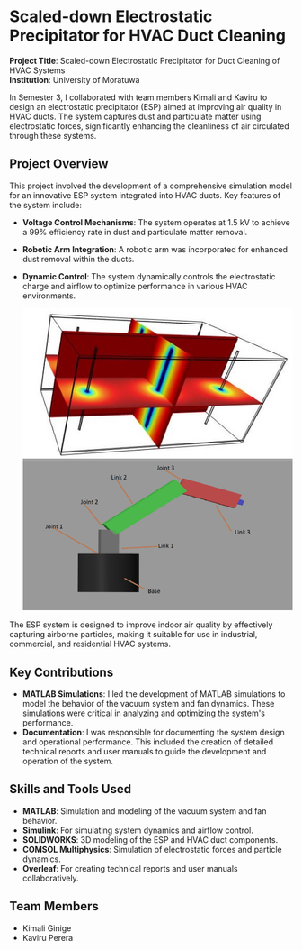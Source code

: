 # Scaled-down Electrostatic Precipitator for HVAC Duct Cleaning

**Project Title**: Scaled-down Electrostatic Precipitator for Duct Cleaning of HVAC Systems  
**Institution**: University of Moratuwa

In Semester 3, I collaborated with team members Kimali and Kaviru to design an electrostatic precipitator (ESP) aimed at improving air quality in HVAC ducts. The system captures dust and particulate matter using electrostatic forces, significantly enhancing the cleanliness of air circulated through these systems.

## Project Overview

This project involved the development of a comprehensive simulation model for an innovative ESP system integrated into HVAC ducts. Key features of the system include:

- **Voltage Control Mechanisms**: The system operates at 1.5 kV to achieve a 99% efficiency rate in dust and particulate matter removal.
- **Robotic Arm Integration**: A robotic arm was incorporated for enhanced dust removal within the ducts.
- **Dynamic Control**: The system dynamically controls the electrostatic charge and airflow to optimize performance in various HVAC environments.

  ![Group Photo](Precipitator_Images/precipitator.jpg)
  ![Group Photo](Precipitator_Images/Picture3.png)

The ESP system is designed to improve indoor air quality by effectively capturing airborne particles, making it suitable for use in industrial, commercial, and residential HVAC systems.

## Key Contributions

- **MATLAB Simulations**: I led the development of MATLAB simulations to model the behavior of the vacuum system and fan dynamics. These simulations were critical in analyzing and optimizing the system's performance.
- **Documentation**: I was responsible for documenting the system design and operational performance. This included the creation of detailed technical reports and user manuals to guide the development and operation of the system.

## Skills and Tools Used

- **MATLAB**: Simulation and modeling of the vacuum system and fan behavior.
- **Simulink**: For simulating system dynamics and airflow control.
- **SOLIDWORKS**: 3D modeling of the ESP and HVAC duct components.
- **COMSOL Multiphysics**: Simulation of electrostatic forces and particle dynamics.
- **Overleaf**: For creating technical reports and user manuals collaboratively.

## Team Members
- Kimali Ginige
- Kaviru Perera



